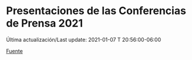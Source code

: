 # Presentaciones de las Conferencias de Prensa 2021

Última actualización/Last update: 2021-01-07 T 20:56:00-06:00

 [Fuente](https://www.gob.mx/salud/documentos/presentaciones-de-las-conferencias-de-prensa-2021)

